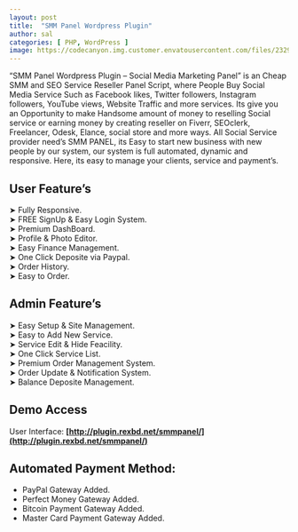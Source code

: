 ```yaml
---
layout: post
title:  "SMM Panel Wordpress Plugin"
author: sal
categories: [ PHP, WordPress ]
image: https://codecanyon.img.customer.envatousercontent.com/files/232967541/cover.jpg?auto=compress%2Cformat&fit=crop&crop=top&max-h=8000&max-w=590&s=849eb0c5bba377f0ce1b149d363a3f31
---
```

“SMM Panel Wordpress Plugin – Social Media Marketing Panel” is an Cheap SMM and SEO Service Reseller Panel Script, where People Buy Social Media Service Such as Facebook likes, Twitter followers, Instagram followers, YouTube views, Website Traffic and more services. Its give you an Opportunity to make Handsome amount of money to reselling Social service or earning money by creating reseller on Fiverr, SEOclerk, Freelancer, Odesk, Elance, social store and more ways. All Social Service provider need’s SMM PANEL, its Easy to start new business with new people by our system, our system is full automated, dynamic and responsive. Here, its easy to manage your clients, service and payment’s.  

## User Feature’s

➤ Fully Responsive.  
➤ FREE SignUp & Easy Login System.  
➤ Premium DashBoard.  
➤ Profile & Photo Editor.  
➤ Easy Finance Management.  
➤ One Click Deposite via Paypal.  
➤ Order History.  
➤ Easy to Order.  

## Admin Feature’s

➤ Easy Setup & Site Management.  
➤ Easy to Add New Service.  
➤ Service Edit & Hide Feacility.  
➤ One Click Service List.  
➤ Premium Order Management System.  
➤ Order Update & Notification System.  
➤ Balance Deposite Management.  

## Demo Access

User Interface: **[http://plugin.rexbd.net/smmpanel/](http://plugin.rexbd.net/smmpanel/)**  

## Automated Payment Method:

- PayPal Gateway Added.
- Perfect Money Gateway Added.
- Bitcoin Payment Gateway Added.
- Master Card Payment Gateway Added.
